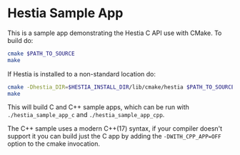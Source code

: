 # Hestia Sample App

This is a sample app demonstrating the Hestia C API use with CMake. To build do:

```bash
cmake $PATH_TO_SOURCE
make
```

If Hestia is installed to a non-standard location do:

```bash
cmake -Dhestia_DIR=$HESTIA_INSTALL_DIR/lib/cmake/hestia $PATH_TO_SOURCE
make
```

This will build C and C++ sample apps, which can be run with `./hestia_sample_app_c` and `./hestia_sample_app_cpp`.

The C++ sample uses a modern C++(17) syntax, if your compiler doesn't support it you can build just the C app by adding the `-DWITH_CPP_APP=OFF` option to the cmake invocation.